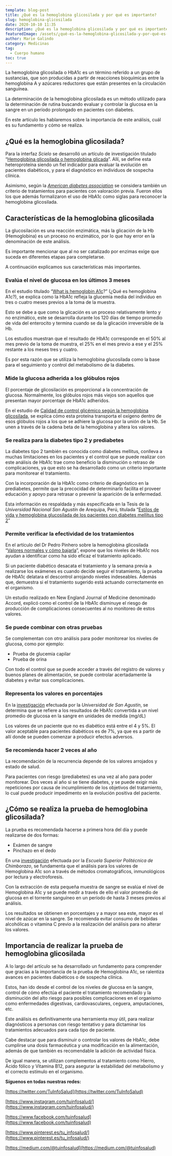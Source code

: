 ```yaml
---
template: blog-post
title: ¿Qué es la hemoglobina glicosilada y por qué es importante?
slug: hemoglobina-glicosilada
date: 2020-10-10 11:35
description: ¿Qué es la hemoglobina glicosilada y por qué es importante?
featuredImage: /assets/¿qué-es-la-hemoglobina-glicosilada-y-por-qué-es-importante_.jpg
author: Marie Galindo
category: Medicinas
tag:
  - Cuerpo humano
toc: true
---
```

<!--StartFragment-->

La hemoglobina glicosilada o HbA1c es un término referido a un grupo de sustancias, que son producidas a partir de reacciones bioquímicas entre la hemoglobina A y azúcares reductores que están presentes en la circulación sanguínea.

La determinación de la hemoglobina glicosilada es un método utilizado para la determinación de rutina buscando evaluar y controlar la glucosa en la sangre en un período prolongado en pacientes con diabetes.

En este artículo les hablaremos sobre la importancia de este análisis, cuál es su fundamento y cómo se realiza.

## ¿Qué es la hemoglobina glicosilada?

Para la interfaz *Scielo* se desarrolló un artículo de investigación titulado “[Hemoglobina glicosilada o hemoglobina glicada](http://ve.scielo.org/pdf/saber/v27n4/art02.pdf)”. Allí, se define esta heteroproteína siendo un fiel indicador para evaluar la evolución en pacientes diabéticos, y para el diagnóstico en individuos de sospecha clínica.

Asimismo, según la *[American diabetes association](https://care.diabetesjournals.org/content/41/Supplement_1/S55)* se considera también un criterio de tratamientos para pacientes con valoración previa. Fueron ellos los que además formalizaron el uso de HbA1c como siglas para reconocer la hemoglobina glicosilada.

## Características de la hemoglobina glicosilada

La glucosilación es una reacción enzimática, más la glicación de la Hb (Hemoglobina) es un proceso no enzimático, por lo que hay error en la denominación de este análisis.

Es importante mencionar que al no ser catalizado por enzimas exige que suceda en diferentes etapas para completarse.

A continuación explicamos sus características más importantes.

### Evalúa el nivel de glucosa en los últimos 3 meses

En el estudio titulado “[What is hemoglobin A1c](https://pubmed.ncbi.nlm.nih.gov/9732983/)?” (¿Qué es hemoglobina A1c?), se explica como la HbA1c refleja la glucemia media del individuo en tres o cuatro meses previos a la toma de la muestra.

Esto se debe a que como la glicación es un proceso relativamente lento y no enzimático, este se desarrolla durante los 120 días de tiempo promedio de vida del enterocito y termina cuando se da la glicación irreversible de la Hb.

Los estudios muestran que el resultado de HbA1c corresponde en el 50% al mes previo de la toma de muestra, el 25% en el mes previo a ese y el 25% restante a los meses tres y cuatro.

Es por esta razón que se utiliza la hemoglobina glucosilada como la base para el seguimiento y control del metabolismo de la diabetes.

### Mide la glucosa adherida a los glóbulos rojos

El porcentaje de glicosilación es proporcional a la concentración de glucosa. Normalmente, los glóbulos rojos más viejos son aquellos que presentan mayor porcentaje de HbA1c adheridos.

En el estudio de [Calidad de control glicémico según la hemoglobina glicosilada](https://www.scielo.sa.cr/scielo.php?script=sci_arttext&pid=S0001-60022004000300007), se explica cómo esta proteína transporta el oxígeno dentro de esos glóbulos rojos a los que se adhiere la glucosa por la unión de la Hb. Se unen a través de la cadena beta de la hemoglobina y altera los valores.

### Se realiza para la diabetes tipo 2 y prediabetes

La diabetes tipo 2 también es conocida como diabetes mellitus, conlleva a muchas limitaciones en los pacientes y el control que se puede realizar con este análisis de HbA1c trae como beneficio la disminución o retraso de complicaciones, ya que esto se ha desarrollado como un criterio importante para monitorear el tratamiento.

Con la incorporación de la HbA1c como criterio de diagnóstico en la prediabetes, permite que la precocidad de determinarlo facilita el proveer educación y apoyo para retrasar o prevenir la aparición de la enfermedad.

Esta información es respaldada y más especificada en la Tesis de la *Universidad Nacional San Agustín* de Arequipa, Perú,  titulada “[Estilos de vida y hemoglobina glucosilada de los pacientes con diabetes mellitus tipo 2](http://repositorio.unsa.edu.pe/bitstream/handle/UNSA/4306/MDapguaj.pdf?sequence=1&isAllowed=y)”

### Permite verificar la efectividad de los tratamientos

En el artículo del Dr Pedro Pinhero sobre la hemoglobina glicosilada “[Valores normales y cómo bajarla](https://www.mdsaude.com/es/endocrinologia-es/hemoglobina-glicosilada/)”, expone que los niveles de HbA1c nos ayudan a identificar como ha sido eficaz el tratamiento aplicado.

Si un paciente diabético desacata el tratamiento y la semana previa a realizarse los exámenes es cuando decide seguir el tratamiento, la prueba de HbA1c delatara el descontrol arrojando niveles indeseables. Además que, demuestra si el tratamiento sugerido está actuando correctamente en el organismo.

Un estudio realizado en New England Journal of Medicine denominado Accord, explicó como el control de la HbA1c disminuye el riesgo de producción de complicaciones consecuentes al no monitoreo de estos valores.

### Se puede combinar con otras pruebas

Se complementan con otro análisis para poder monitorear los niveles de glucosa, como por ejemplo:

* Prueba de glucemia capilar
* Prueba de orina

Con todo el control que se puede acceder a través del registro de valores y buenos planes de alimentación, se puede controlar acertadamente la diabetes y evitar sus complicaciones.

### Representa los valores en porcentajes

En la [investigación](http://repositorio.unsa.edu.pe/bitstream/handle/UNSA/4306/MDapguaj.pdf?sequence=1&isAllowed=y) efectuada por la *Universidad de San Agustín*, se determina que se refiere a los resultados de HbA1c convertida a un nivel promedio de glucosa en la sangre en unidades de medida (mg/dL)

Los valores de un paciente que no es diabético está entre el 4 y 5%. El valor aceptable para pacientes diabéticos es de 7%, ya que es a partir de allí donde se pueden comenzar a producir efectos adversos.

### Se recomienda hacer 2 veces al año

La recomendación de la recurrencia depende de los valores arrojados y estado de salud.

Para pacientes con riesgo (prediabetes) es una vez al año para poder monitorear. Dos veces al año si se tiene diabetes, y se puede exigir más repeticiones por causa de incumplimiento de los objetivos del tratamiento, lo cual puede producir impedimento en la evolución positiva del paciente.

## ¿Cómo se realiza la prueba de hemoglobina glicosilada?

La prueba es recomendada hacerse a primera hora del día y puede realizarse de dos formas:

* Exámen de sangre
* Pinchazo en el dedo

En una [investigación](http://dspace.espoch.edu.ec/bitstream/123456789/2002/1/56T00310.pdf) efectuada por la *Escuela Superior Politécnica de Chimborazo*, se fundamenta que el análisis para los valores de Hemoglobina A1c son a través de métodos cromatográficos, inmunológicos por lectura y electroforesis.

Con la extracción de esta pequeña muestra de sangre se evalúa el nivel de Hemoglobina A1c y se puede medir a través de ello el valor promedio de glucosa en el torrente sanguíneo en un período de hasta 3 meses previos al análisis.

Los resultados se obtienen en porcentajes y a mayor sea este, mayor es el nivel de azúcar en la sangre. Se recomienda evitar consumo de bebidas alcohólicas o vitamina C previo a la realización del análisis para no alterar los valores.

## Importancia de realizar la prueba de hemoglobina glicosilada

A lo largo del artículo se ha desarrollado un fundamento para comprender que gracias a la importancia de la prueba de Hemoglobina A1c, se ralentiza avances en pacientes diabéticos o de sospecha clínica.

Estos, han ido desde el control de los niveles de glucosa en la sangre, control de cómo efectúa el paciente el tratamiento recomendado y la disminución del alto riesgo para posibles complicaciones en el organismo como enfermedades digestivas, cardiovasculares, ceguera, amputaciones, etc.

Este análisis es definitivamente una herramienta muy útil, para realizar diagnósticos a personas con riesgo tentativo y para dictaminar los tratamientos adecuados para cada tipo de paciente.

Cabe destacar que para disminuir o controlar los valores de HbA1c, debe cumplirse una dosis farmacéutica y una modificación en la alimentación, además de que también es recomendable la adición de actividad física.

De igual manera, se utilizan complementos al tratamiento como Hierro, Ácido fólico y Vitamina B12, para asegurar la estabilidad del metabolismo y el correcto estímulo en el organismo.



<!--StartFragment-->

**Síguenos en todas nuestras redes:**

[https://twitter.com/​TuInfoSalud](https://twitter.com/TuInfoSalud)

[https://www.instagram.com/​tuinfosalud/](https://www.instagram.com/tuinfosalud/)

[https://www.facebook.com/​tuinfosalud](https://www.facebook.com/tuinfosalud)

[https://www.pinterest.es/tu_​infosalud/](https://www.pinterest.es/tu_infosalud/)

[https://medium.com/@​tuinfosalud](https://medium.com/@tuinfosalud)

<!--EndFragment-->
